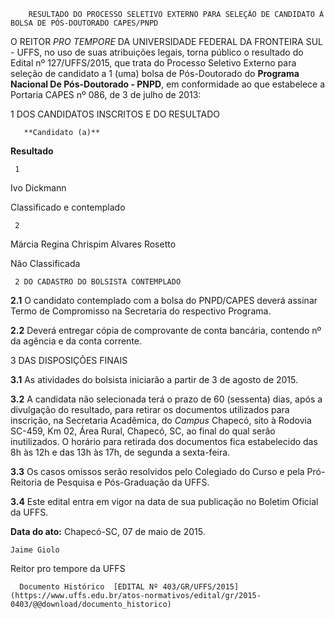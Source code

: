         RESULTADO DO PROCESSO SELETIVO EXTERNO PARA SELEÇÃO DE CANDIDATO À BOLSA DE PÓS-DOUTORADO CAPES/PNPD  

O REITOR *PRO TEMPORE* DA UNIVERSIDADE FEDERAL DA FRONTEIRA SUL - UFFS, no uso de suas atribuições legais, torna público o resultado do Edital nº 127/UFFS/2015, que trata do Processo Seletivo Externo para seleção de candidato a 1 (uma) bolsa de Pós-Doutorado do **Programa Nacional De Pós-Doutorado - PNPD**, em conformidade ao que estabelece a Portaria CAPES nº 086, de 3 de julho de 2013:

 1 DOS CANDIDATOS INSCRITOS E DO RESULTADO

       **Candidato (a)**

   **Resultado**

     1

   Ivo Dickmann

   Classificado e contemplado

     2

   Márcia Regina Chrispim Alvares Rosetto

   Não Classificada

     2 DO CADASTRO DO BOLSISTA CONTEMPLADO

 **2.1** O candidato contemplado com a bolsa do PNPD/CAPES deverá assinar Termo de Compromisso na Secretaria do respectivo Programa.

 **2.2** Deverá entregar cópia de comprovante de conta bancária, contendo nº da agência e da conta corrente.

 3 DAS DISPOSIÇÕES FINAIS

 **3.1** As atividades do bolsista iniciarão a partir de 3 de agosto de 2015.

 **3.2** A candidata não selecionada terá o prazo de 60 (sessenta) dias, após a divulgação do resultado, para retirar os documentos utilizados para inscrição, na Secretaria Acadêmica, do *Campus* Chapecó, sito à Rodovia SC-459, Km 02, Área Rural, Chapecó, SC, ao final do qual serão inutilizados. O horário para retirada dos documentos fica estabelecido das 8h às 12h e das 13h às 17h, de segunda a sexta-feira.

 **3.3** Os casos omissos serão resolvidos pelo Colegiado do Curso e pela Pró-Reitoria de Pesquisa e Pós-Graduação da UFFS.

 **3.4** Este edital entra em vigor na data de sua publicação no Boletim Oficial da UFFS.

  

   **Data do ato:** Chapecó-SC, 07 de maio de 2015.   
 

    Jaime Giolo   
 Reitor pro tempore da UFFS 

      Documento Histórico  [EDITAL Nº 403/GR/UFFS/2015](https://www.uffs.edu.br/atos-normativos/edital/gr/2015-0403/@@download/documento_historico)     
      